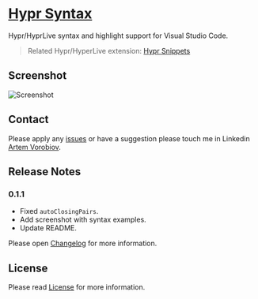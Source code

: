 # [Hypr Syntax](https://marketplace.visualstudio.com/items?itemName=temu4.hypr-syntax)

Hypr/HyprLive syntax and highlight support for Visual Studio Code.

> Related Hypr/HyperLive extension: [Hypr Snippets](https://marketplace.visualstudio.com/items?itemName=temu4.hypr-snippets)

## Screenshot

![Screenshot](https://github.com/Temu4/hypr-syntax-vscode/raw/main/images/screenshot.png)

## Contact

Please apply any [issues](https://github.com/Temu4/hypr-syntax-vscode/issues) or have a suggestion please touch me in Linkedin [Artem Vorobiov](https://www.linkedin.com/in/artem-vorobiov/).

## Release Notes 

### 0.1.1

- Fixed `autoClosingPairs`.
- Add screenshot with syntax examples.
- Update README.

Please open [Changelog](https://github.com/Temu4/hypr-syntax-vscode/blob/main/CHANGELOG.md) for more information.

## License

Please read [License](https://github.com/Temu4/hypr-syntax-vscode/blob/main/LICENSE.md) for more information.
